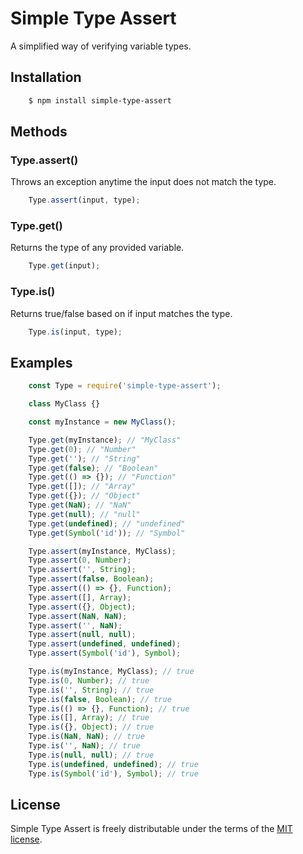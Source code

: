 # Simple Type Assert

A simplified way of verifying variable types.

## Installation

``` bash
	$ npm install simple-type-assert
```

## Methods
### Type.assert()
Throws an exception anytime the input does not match the type.
``` javascript
	Type.assert(input, type);
```

### Type.get()
Returns the type of any provided variable.
``` javascript
	Type.get(input);
```

### Type.is()
Returns true/false based on if input matches the type.
``` javascript
	Type.is(input, type);
```

## Examples

``` javascript
	const Type = require('simple-type-assert');

	class MyClass {}

	const myInstance = new MyClass();

	Type.get(myInstance); // "MyClass"
	Type.get(0); // "Number"
	Type.get(''); // "String"
	Type.get(false); // "Boolean"
	Type.get(() => {}); // "Function"
	Type.get([]); // "Array"
	Type.get({}); // "Object"
	Type.get(NaN); // "NaN"
	Type.get(null); // "null"
	Type.get(undefined); // "undefined"
	Type.get(Symbol('id')); // "Symbol"

	Type.assert(myInstance, MyClass);
	Type.assert(0, Number);
	Type.assert('', String);
	Type.assert(false, Boolean);
	Type.assert(() => {}, Function);
	Type.assert([], Array);
	Type.assert({}, Object);
	Type.assert(NaN, NaN);
	Type.assert('', NaN);
	Type.assert(null, null);
	Type.assert(undefined, undefined);
	Type.assert(Symbol('id'), Symbol);

	Type.is(myInstance, MyClass); // true
	Type.is(0, Number); // true
	Type.is('', String); // true
	Type.is(false, Boolean); // true
	Type.is(() => {}, Function); // true
	Type.is([], Array); // true
	Type.is({}, Object); // true
	Type.is(NaN, NaN); // true
	Type.is('', NaN); // true
	Type.is(null, null); // true
	Type.is(undefined, undefined); // true
	Type.is(Symbol('id'), Symbol); // true
```

## License

Simple Type Assert is freely distributable under the terms of the [MIT license](https://gitlab.com/lukecfairchild/simple-type-assert/blob/master/LICENSE).

